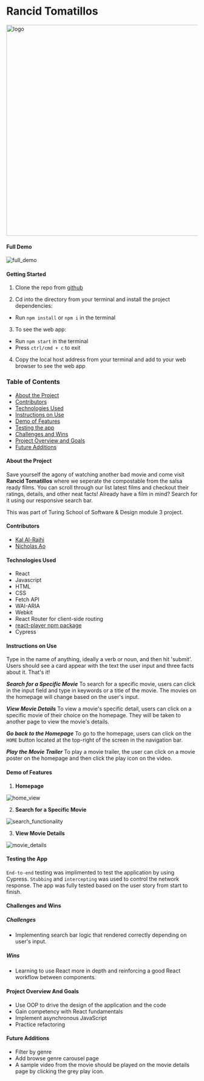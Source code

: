 # Rancid Tomatillos
<img width="554" alt="logo" src="https://user-images.githubusercontent.com/97044701/168508486-a84354b0-e7bb-413e-942c-e0b8de6abc52.png">
 

#### Full Demo

![full_demo](https://user-images.githubusercontent.com/97044701/168508159-faf3a730-cdd0-4fe6-856f-2fc09666d2d4.gif)

#### Getting Started
1. Clone the repo from [github](https://github.com/aominhlong/Rancid-Tomatillos)

2. Cd into the directory from your terminal and install the project dependencies:
- Run `npm install` or `npm i` in the terminal

3. To see the web app:
- Run `npm start` in the terminal
- Press `ctrl/cmd + c` to exit

4. Copy the local host address from your terminal and add to your web browser to see the web app

### Table of Contents
- [About the Project](#about-the-project)
- [Contributors](#contributors)
- [Technologies Used](#technologies-used)
- [Instructions on Use](#instructions-on-use)
- [Demo of Features](#demo-of-features)
- [Testing the app](#testing-the-app)
- [Challenges and Wins](#challenges-and-wins)
- [Project Overview and Goals](#project-overview-and-goals)
- [Future Additions](#future-additions)

#### About the Project
Save yourself the agony of watching another bad movie and come visit **Rancid Tomatillos** where we seperate the compostable from the salsa ready films. You can scroll through our list latest films and checkout their ratings, details, and other neat facts! Already have a film in mind? Search for it using our responsive search bar. 

This was part of Turing School of Software & Design module 3 project. 

#### Contributors
 - [Kal Al-Rajhi](https://github.com/kal-aalrajhi)
 - [Nicholas Ao](https://github.com/aominhlong)

#### Technologies Used
- React
- Javascript
- HTML
- CSS
- Fetch API
- WAI-ARIA 
- Webkit
- React Router for client-side routing
- [react-player npm package](https://www.npmjs.com/package/react-player)
- Cypress 

#### Instructions on Use
Type in the name of anything, ideally a verb or noun, and then hit 'submit'. Users should see a card appear with the text the user input and three facts about it. That's it! 

**_Search for a Specific Movie_**
To search for a specific movie, users can click in the input field and type in keywords or a title of the movie. The movies on the homepage will change based on the user's input. 

**_View Movie Details_**
To view a movie's specific detail, users can click on a specific movie of their choice on the homepage. They will be taken to another page to view the movie's details. 

**_Go back to the Homepage_**
To go to the homepage, users can click on the `HOME` button located at the top-right of the screen in the navigation bar. 

**_Play the Movie Trailer_**
To play a movie trailer, the user can click on a movie poster on the homepage and then click the play icon on the video.

#### Demo of Features
1. **Homepage**

![home_view](https://user-images.githubusercontent.com/97044701/168508425-62b8e5f5-333d-48c4-8eb6-cf40c0329ad2.gif)

2. **Search for a Specific Movie**

![search_functionality](https://user-images.githubusercontent.com/97044701/168508098-8df7afd8-e48e-4cde-9e29-48eb3fd38f13.gif)

3. **View Movie Details**

![movie_details](https://user-images.githubusercontent.com/97044701/168508218-9e40ff41-092f-4c9d-b4af-e4376c06cbe0.gif)

#### Testing the App
`End-to-end` testing was implimented to test the application by using Cypress. `Stubbing` and `intercepting` was used to control the network response. The app was fully tested based on the user story from start to finish. 

#### Challenges and Wins

##### Challenges
- Implementing search bar logic that rendered correctly depending on user's input.

##### Wins
- Learning to use React more in depth and reinforcing a good React workflow between components.

#### Project Overview And Goals
- Use OOP to drive the design of the application and the code
- Gain competency with React fundamentals
- Implement asynchronous JavaScript
- Practice refactoring

#### Future Additions
- Filter by genre
- Add browse genre carousel page
- A sample video from the movie should be played on the movie details page by clicking the grey play icon.
